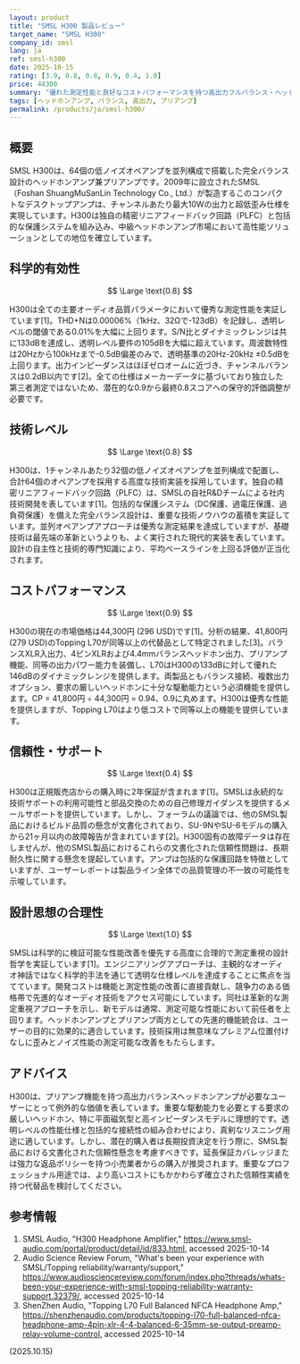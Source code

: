 ```yaml
---
layout: product
title: "SMSL H300 製品レビュー"
target_name: "SMSL H300"
company_id: smsl
lang: ja
ref: smsl-h300
date: 2025-10-15
rating: [3.9, 0.8, 0.8, 0.9, 0.4, 1.0]
price: 44300
summary: "優れた測定性能と良好なコストパフォーマンスを持つ高出力フルバランス・ヘッドホンアンプですが、信頼性に懸念があります。"
tags: [ヘッドホンアンプ, バランス, 高出力, プリアンプ]
permalink: /products/ja/smsl-h300/
---
```


## 概要

SMSL H300は、64個の低ノイズオペアンプを並列構成で搭載した完全バランス設計のヘッドホンアンプ兼プリアンプです。2009年に設立されたSMSL（Foshan ShuangMuSanLin Technology Co., Ltd.）が製造するこのコンパクトなデスクトップアンプは、チャンネルあたり最大10Wの出力と超低歪み仕様を実現しています。H300は独自の精密リニアフィードバック回路（PLFC）と包括的な保護システムを組み込み、中級ヘッドホンアンプ市場において高性能ソリューションとしての地位を確立しています。

## 科学的有効性

$$ \Large \text{0.8} $$

H300は全ての主要オーディオ品質パラメータにおいて優秀な測定性能を実証しています[1]。THD+Nは0.00006%（1kHz、32Ωで-123dB）を記録し、透明レベルの閾値である0.01%を大幅に上回ります。S/N比とダイナミックレンジは共に133dBを達成し、透明レベル要件の105dBを大幅に超えています。周波数特性は20Hzから100kHzまで-0.5dB偏差のみで、透明基準の20Hz-20kHz ±0.5dBを上回ります。出力インピーダンスはほぼゼロオームに近づき、チャンネルバランスは0.2dB以内です[2]。全ての仕様はメーカーデータに基づいており独立した第三者測定ではないため、潜在的な0.9から最終0.8スコアへの保守的評価調整が必要です。

## 技術レベル

$$ \Large \text{0.8} $$

H300は、1チャンネルあたり32個の低ノイズオペアンプを並列構成で配置し、合計64個のオペアンプを採用する高度な技術実装を採用しています。独自の精密リニアフィードバック回路（PLFC）は、SMSLの自社R&Dチームによる社内技術開発を表しています[1]。包括的な保護システム（DC保護、過電圧保護、過負荷保護）を備えた完全バランス設計は、重要な技術ノウハウの蓄積を実証しています。並列オペアンプアプローチは優秀な測定結果を達成していますが、基礎技術は最先端の革新というよりも、よく実行された現代的実装を表しています。設計の自主性と技術的専門知識により、平均ベースラインを上回る評価が正当化されます。

## コストパフォーマンス

$$ \Large \text{0.9} $$

H300の現在の市場価格は44,300円 (296 USD)です[1]。分析の結果、41,800円 (279 USD)のTopping L70が同等以上の代替品として特定されました[3]。バランスXLR入出力、4ピンXLRおよび4.4mmバランスヘッドホン出力、プリアンプ機能、同等の出力パワー能力を装備し、L70はH300の133dBに対して優れた146dBのダイナミックレンジを提供します。両製品ともバランス接続、複数出力オプション、要求の厳しいヘッドホンに十分な駆動能力という必須機能を提供します。CP = 41,800円 ÷ 44,300円 = 0.94、0.9に丸めます。H300は優秀な性能を提供しますが、Topping L70はより低コストで同等以上の機能を提供しています。

## 信頼性・サポート

$$ \Large \text{0.4} $$

H300は正規販売店からの購入時に2年保証が含まれます[1]。SMSLは永続的な技術サポートの利用可能性と部品交換のための自己修理ガイダンスを提供するメールサポートを提供しています。しかし、フォーラムの議論では、他のSMSL製品におけるビルド品質の懸念が文書化されており、SU-9NやSU-6モデルの購入から21ヶ月以内の故障報告が含まれています[2]。H300固有の故障データは存在しませんが、他のSMSL製品におけるこれらの文書化された信頼性問題は、長期耐久性に関する懸念を提起しています。アンプは包括的な保護回路を特徴としていますが、ユーザーレポートは製品ライン全体での品質管理の不一致の可能性を示唆しています。

## 設計思想の合理性

$$ \Large \text{1.0} $$

SMSLは科学的に検証可能な性能改善を優先する高度に合理的で測定重視の設計哲学を実証しています[1]。エンジニアリングアプローチは、主観的なオーディオ神話ではなく科学的手法を通じて透明な仕様レベルを達成することに焦点を当てています。開発コストは機能と測定性能の改善に直接貢献し、競争力のある価格帯で先進的なオーディオ技術をアクセス可能にしています。同社は革新的な測定重視アプローチを示し、新モデルは通常、測定可能な性能において前任者を上回ります。ヘッドホンアンプとプリアンプ両方としての先進的機能統合は、ユーザーの目的に効果的に適合しています。技術採用は無意味なプレミアム位置付けなしに歪みとノイズ性能の測定可能な改善をもたらします。

## アドバイス

H300は、プリアンプ機能を持つ高出力バランスヘッドホンアンプが必要なユーザーにとって例外的な価値を表しています。重要な駆動能力を必要とする要求の厳しいヘッドホン、特に平面磁気型と高インピーダンスモデルに理想的です。透明レベルの性能仕様と包括的な接続性の組み合わせにより、真剣なリスニング用途に適しています。しかし、潜在的購入者は長期投資決定を行う際に、SMSL製品における文書化された信頼性懸念を考慮すべきです。延長保証カバレッジまたは強力な返品ポリシーを持つ小売業者からの購入が推奨されます。重要なプロフェッショナル用途では、より高いコストにもかかわらず確立された信頼性実績を持つ代替品を検討してください。

## 参考情報

1. SMSL Audio, "H300 Headphone Amplifier," https://www.smsl-audio.com/portal/product/detail/id/833.html, accessed 2025-10-14
2. Audio Science Review Forum, "What's been your experience with SMSL/Topping reliability/warranty/support," https://www.audiosciencereview.com/forum/index.php?threads/whats-been-your-experience-with-smsl-topping-reliability-warranty-support.32379/, accessed 2025-10-14
3. ShenZhen Audio, "Topping L70 Full Balanced NFCA Headphone Amp," https://shenzhenaudio.com/products/topping-l70-full-balanced-nfca-headphone-amp-4pin-xlr-4-4-balanced-6-35mm-se-output-preamp-relay-volume-control, accessed 2025-10-14

(2025.10.15)